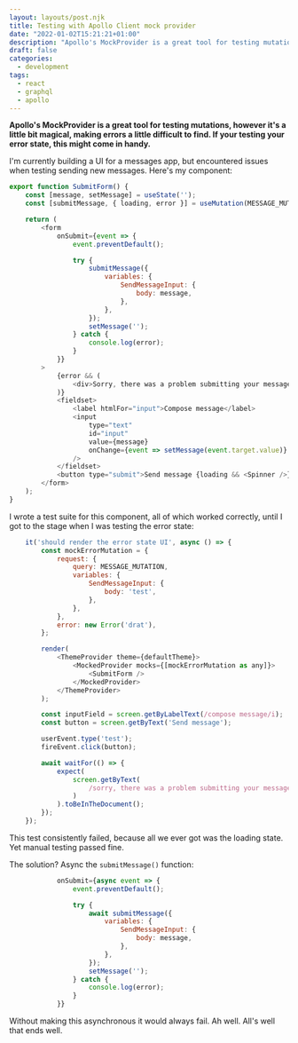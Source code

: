 ```yaml
---
layout: layouts/post.njk
title: Testing with Apollo Client mock provider
date: "2022-01-02T15:21:21+01:00"
description: "Apollo's MockProvider is a great tool for testing mutations, however it's a little bit magical, making errors a little difficult to find. If your testing your error state, this might come in handy."
draft: false
categories:
  - development
tags:
  - react
  - graphql
  - apollo
---
```


**Apollo's MockProvider is a great tool for testing mutations, however it's a little bit magical, making errors a little difficult to find. If your testing your error state, this might come in handy.**

I'm currently building a UI for a messages app, but encountered issues when testing sending new messages. Here's my component:

```javascript
export function SubmitForm() {
    const [message, setMessage] = useState('');
    const [submitMessage, { loading, error }] = useMutation(MESSAGE_MUTATION);

    return (
        <form
            onSubmit={event => {
                event.preventDefault();

                try {
                    submitMessage({
                        variables: {
                            SendMessageInput: {
                                body: message,
                            },
                        },
                    });
                    setMessage('');
                } catch {
                    console.log(error);
                }
            }}
        >
            {error && (
                <div>Sorry, there was a problem submitting your message</div>
            )}
            <fieldset>
                <label htmlFor="input">Compose message</label>
                <input
                    type="text"
                    id="input"
                    value={message}
                    onChange={event => setMessage(event.target.value)}
                />
            </fieldset>
            <button type="submit">Send message {loading && <Spinner />}</button>
        </form>
    );
}
```
I wrote a test suite for this component, all of which worked correctly, until I got to the stage when I was testing the error state:

```javascript
    it('should render the error state UI', async () => {
        const mockErrorMutation = {
            request: {
                query: MESSAGE_MUTATION,
                variables: {
                    SendMessageInput: {
                        body: 'test',
                    },
                },
            },
            error: new Error('drat'),
        };

        render(
            <ThemeProvider theme={defaultTheme}>
                <MockedProvider mocks={[mockErrorMutation as any]}>
                    <SubmitForm />
                </MockedProvider>
            </ThemeProvider>
        );

        const inputField = screen.getByLabelText(/compose message/i);
        const button = screen.getByText('Send message');

        userEvent.type('test');
        fireEvent.click(button);

        await waitFor(() => {
            expect(
                screen.getByText(
                    /sorry, there was a problem submitting your message/i
                )
            ).toBeInTheDocument();
        });
    });
```
This test consistently failed, because all we ever got was the loading state. Yet manual testing passed fine.

The solution? Async the `submitMessage()` function:

```javascript
            onSubmit={async event => {
                event.preventDefault();

                try {
                    await submitMessage({
                        variables: {
                            SendMessageInput: {
                                body: message,
                            },
                        },
                    });
                    setMessage('');
                } catch {
                    console.log(error);
                }
            }}
```
Without making this asynchronous it would always fail. Ah well. All's well that ends well.
